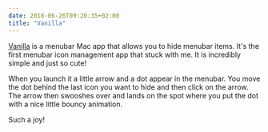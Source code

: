```yaml
---
date: 2018-06-26T09:20:35+02:00
title: "Vanilla"
---
```


[Vanilla](http://vanilla.wolves.fm/r/Hy3YSOJGQ) is a menubar Mac app that allows you to hide menubar items. It's the first menubar icon management app that stuck with me. It is incredibly simple and just so cute!

When you launch it a little arrow and a dot appear in the menubar. You move the dot behind the last icon you want to hide and then click on the arrow. The arrow then swooshes over and lands on the spot where you put the dot with a nice little bouncy animation. 

Such a joy!